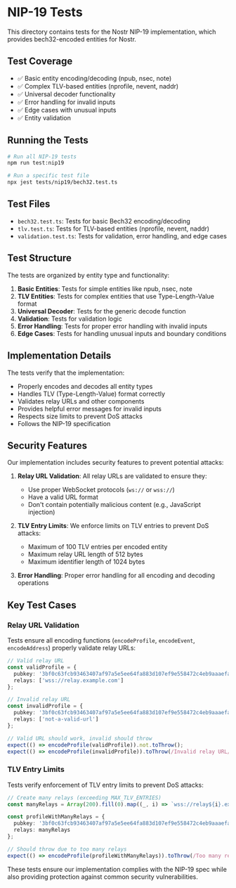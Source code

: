 # NIP-19 Tests

This directory contains tests for the Nostr NIP-19 implementation, which provides bech32-encoded entities for Nostr.

## Test Coverage

- ✅ Basic entity encoding/decoding (npub, nsec, note)
- ✅ Complex TLV-based entities (nprofile, nevent, naddr)
- ✅ Universal decoder functionality
- ✅ Error handling for invalid inputs
- ✅ Edge cases with unusual inputs
- ✅ Entity validation

## Running the Tests

```bash
# Run all NIP-19 tests
npm run test:nip19

# Run a specific test file
npx jest tests/nip19/bech32.test.ts
```

## Test Files

- `bech32.test.ts`: Tests for basic Bech32 encoding/decoding
- `tlv.test.ts`: Tests for TLV-based entities (nprofile, nevent, naddr)
- `validation.test.ts`: Tests for validation, error handling, and edge cases

## Test Structure

The tests are organized by entity type and functionality:

1. **Basic Entities**: Tests for simple entities like npub, nsec, note
2. **TLV Entities**: Tests for complex entities that use Type-Length-Value format
3. **Universal Decoder**: Tests for the generic decode function
4. **Validation**: Tests for validation logic
5. **Error Handling**: Tests for proper error handling with invalid inputs
6. **Edge Cases**: Tests for handling unusual inputs and boundary conditions

## Implementation Details

The tests verify that the implementation:

- Properly encodes and decodes all entity types
- Handles TLV (Type-Length-Value) format correctly
- Validates relay URLs and other components
- Provides helpful error messages for invalid inputs
- Respects size limits to prevent DoS attacks
- Follows the NIP-19 specification 

## Security Features

Our implementation includes security features to prevent potential attacks:

1. **Relay URL Validation**: All relay URLs are validated to ensure they:
   - Use proper WebSocket protocols (`ws://` or `wss://`)
   - Have a valid URL format
   - Don't contain potentially malicious content (e.g., JavaScript injection)

2. **TLV Entry Limits**: We enforce limits on TLV entries to prevent DoS attacks:
   - Maximum of 100 TLV entries per encoded entity
   - Maximum relay URL length of 512 bytes
   - Maximum identifier length of 1024 bytes

3. **Error Handling**: Proper error handling for all encoding and decoding operations

## Key Test Cases

### Relay URL Validation

Tests ensure all encoding functions (`encodeProfile`, `encodeEvent`, `encodeAddress`) properly validate relay URLs:

```typescript
// Valid relay URL
const validProfile = {
  pubkey: '3bf0c63fcb93463407af97a5e5ee64fa883d107ef9e558472c4eb9aaaefa459d',
  relays: ['wss://relay.example.com']
};

// Invalid relay URL
const invalidProfile = {
  pubkey: '3bf0c63fcb93463407af97a5e5ee64fa883d107ef9e558472c4eb9aaaefa459d',
  relays: ['not-a-valid-url']
};

// Valid URL should work, invalid should throw
expect(() => encodeProfile(validProfile)).not.toThrow();
expect(() => encodeProfile(invalidProfile)).toThrow(/Invalid relay URL/);
```

### TLV Entry Limits

Tests verify enforcement of TLV entry limits to prevent DoS attacks:

```typescript
// Create many relays (exceeding MAX_TLV_ENTRIES)
const manyRelays = Array(200).fill(0).map((_, i) => `wss://relay${i}.example.com`);

const profileWithManyRelays = {
  pubkey: '3bf0c63fcb93463407af97a5e5ee64fa883d107ef9e558472c4eb9aaaefa459d',
  relays: manyRelays
};

// Should throw due to too many relays
expect(() => encodeProfile(profileWithManyRelays)).toThrow(/Too many relay entries/);
```

These tests ensure our implementation complies with the NIP-19 spec while also providing protection against common security vulnerabilities. 